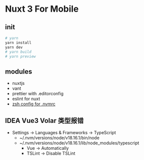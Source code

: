# Nuxt 3 For Mobile

## init

```bash
# yarn
yarn install
yarn dev
# yarn build
# yarn preview
```

## modules

- nuxtjs
- vant
- prettier with .editorconfig
- eslint for nuxt
- [zsh config for .nvmrc](https://stackoverflow.com/a/39519460/4348530)

## IDEA Vue3 Volar 类型报错

- Settings -> Languages & Frameworks -> TypeScript
  - ~/.nvm/versions/node/v18.16.1/bin/node
  - ~/.nvm/versions/node/v18.16.1/lib/node_modules/typescript
    - Vue -> Automatically
    - TSLint -> Disable TSLint
